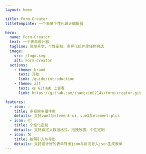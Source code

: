 ```yaml
---
layout: home

title: Form-Creator
titleTemplate: 一个表单个性化设计编辑器

hero:
  name: Form-Creator
  text: 一个表单设计器
  tagline: 简单易学，个性定制，多样化组件库任你挑选
  image:
    src: /logo.svg
    alt: Form-Creator
  actions:
    - theme: brand
      text: 开始
      link: /guide/introduction
    - theme: alt
      text: 在 GitHub 上查看
      link: https://github.com/zhangxin0214s/form-creator.git

features:
  - icon: 💡
    title: 多框架多组件库
    details: 支持vue2与element-ui、vue3与element-plus
  - icon: 📦
    title: 个性化定制
    details: 支持自定义数据格式，拖拽放置，个性定制
  - icon: 🛠️
    title: 按需引入与导出
    details: 支持设计好的表单导出json与反向导入json生成表单
---
```

